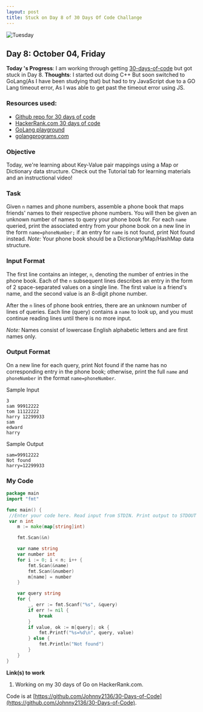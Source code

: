 ```yaml
---
layout: post
title: Stuck on Day 8 of 30 Days Of Code Challange
---
```


![Tuesday](https://raw.githubusercontent.com/Johnny2136/johnny2136.github.io/master/images/Atom2.png)

## Day 8: October 04, Friday

**Today 's Progress**: I am working through getting [30-days-of-code](https://www.hackerrank.com/) but got stuck in Day 8.
**Thoughts**: I started out doing C++ But soon switched to GoLang(As I have been studying that) but had to try JavaScript due to a GO Lang timeout error, As I was able to get past the timeout error using JS.

### Resources used:
  * [Github repo for 30 days of code](https://github.com/Johnny2136/30-Days-of-Code)
  * [HackerRank.com 30 days of code](https://www.hackerrank.com/challenges/30-arrays/problem)
  * [GoLang playground](https://play.golang.org/)
  * [golangprograms.com](https://www.golangprograms.com/golang-package-examples.html)

### Objective

Today, we're learning about Key-Value pair mappings using a Map or Dictionary data structure. Check out the Tutorial tab for learning materials and an instructional video!

### Task

Given `n` names and phone numbers, assemble a phone book that maps friends' names to their respective phone numbers. You will then be given an unknown number of names to query your phone book for. For each `name` queried, print the associated entry from your phone book on a new line in the form `name=phoneNumber;` if an entry for `name` is not found, print Not found instead.
*Note:* Your phone book should be a Dictionary/Map/HashMap data structure.

### Input Format

The first line contains an integer, `n`, denoting the number of entries in the phone book.
Each of the `n` subsequent lines describes an entry in the form of 2 space-separated values on a single line. The first value is a friend's name, and the second value is an 8-digit phone number.

After the `n` lines of phone book entries, there are an unknown number of lines of queries. Each line (query) contains a `name` to look up, and you must continue reading lines until there is no more input.

*Note:* Names consist of lowercase English alphabetic letters and are first names only.

### Output Format

On a new line for each query, print Not found if the name has no corresponding entry in the phone book; otherwise, print the full `name` and `phoneNumber` in the format `name=phoneNumber`.

Sample Input
```
3
sam 99912222
tom 11122222
harry 12299933
sam
edward
harry
```
Sample Output
```
sam=99912222
Not found
harry=12299933
```
### My Code
```go
package main
import "fmt"

func main() {
 //Enter your code here. Read input from STDIN. Print output to STDOUT
 var n int
    m := make(map[string]int)

    fmt.Scan(&n)

    var name string
    var number int
    for i := 0; i < n; i++ {
        fmt.Scan(&name)
        fmt.Scan(&number)
        m[name] = number
    }

    var query string
    for {
        _, err := fmt.Scanf("%s", &query)
        if err != nil {
            break
        }
        if value, ok := m[query]; ok {
            fmt.Printf("%s=%d\n", query, value)
        } else {
            fmt.Println("Not found")
        }
    }
}
```


**Link(s) to work**

1. Working on my 30 days of Go on HackerRank.com.

Code is at [https://github.com/Johnny2136/30-Days-of-Code](https://github.com/Johnny2136/30-Days-of-Code).
